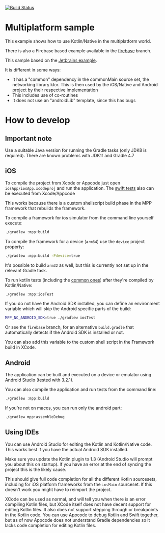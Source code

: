 [![Build Status](https://travis-ci.org/thoutbeckers/kotlin-mpp-example.svg?branch=master)](https://travis-ci.org/thoutbeckers/kotlin-mpp-example)

# Multiplatform sample
This example shows how to use Kotlin/Native in the multiplatform world.

There is also a Firebase based example available in the [firebase](https://github.com/thoutbeckers/kotlin-mpp-example/tree/firebase) branch.

This sample based on the [Jetbrains example](https://github.com/JetBrains/kotlin-mpp-example).

It is different in some ways:
- It has a "common" dependency in the commonMain source set, the networking library ktor. This is then used by the iOS/Native and Android project by their respective implementation
- This includes use of co-routines
- It does not use an "androidLib" template, since this has bugs


# How to develop

## Important note
Use a suitable Java version for running the Gradle tasks (only JDK8 is required). There are known problems with JDK11 and Gradle 4.7
  
## iOS

To compile the project from Xcode or Appcode just open `iosApp/iosApp.xcodeproj` and run the application.
The [swift tests](iosApp/iosAppTests/iosAppTests.swift) also can be executed from Xcode/Appcode

This works because there is a custom shellscript build phase in the MPP framework that rebuilds the framework.

To compile a framework for ios simulator from the command line yourself execute:

```bash
./gradlew :mpp:build
```
To compile the framework for a device (`arm64`) use the `device` project property:

```bash
./gradlew :mpp:build -Pdevice=true
```

It's possible to build `arm32` as well, but this is currently not set up in the relevant Gradle task.

To run kotlin tests (including the [common ones](mpp/src/commonTest/kotlin/CalculatorTest.kt)) after they're compiled by Kotlin/Native:

```bash
./gradlew :mpp:iosTest
```

If you do not have the Android SDK installed, you can define an environment variable which will skip the Android specific parts of the build:

```bash
MPP_NO_ANDROID_SDK=true ./gradlew iosTest
```

Or see the `firebase` branch, for an alternative `build.gradle` that automatically detects if the Android SDK is installed or not.

You can also add this variable to the custom shell script in the Framework build in XCode.

## Android

The application can be built and executed on a device or emulator using Android Studio (tested with 3.2.1).

You can also compile the application and run tests from the command line:

```bash
./gradlew :mpp:build
```

If you're not on macos, you can run only the android part:

```bash
./gradlew mpp:assembleDebug
```

## Using IDEs

You can use Android Studio for editing the Kotlin and Kotlin/Native code. This works best if you have the actual Android SDK installed.

Make sure you update the Kotlin plugin to 1.3 (Android Studio will prompt you about this on startup). If you have an error at the end of syncing the project this is the likely cause.

This should give full code completion for all the different Kotlin sourcesets, including for iOS platform frameworks from the `iosMain` sourceset. If this doesn't work you might have to reimport the project.

XCode can be used as normal, and will tell you when there is an error compiling Kotlin files, but XCode itself does not have decent support for editing Kotlin files. It also does not support stepping through or breakpoints in the Kotlin code. You can use Appcode to debug Kotlin and Swift together, but as of now Appcode does not understand Gradle dependencies so it lacks code completion for editing Kotlin files.
